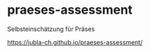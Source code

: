 # praeses-assessment
Selbsteinschätzung für Präses


https://jubla-ch.github.io/praeses-assessment/
